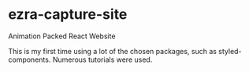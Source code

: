 # ezra-capture-site
 Animation Packed React Website

 This is my first time using a lot of the chosen packages, such as styled-components. Numerous tutorials were used. 
